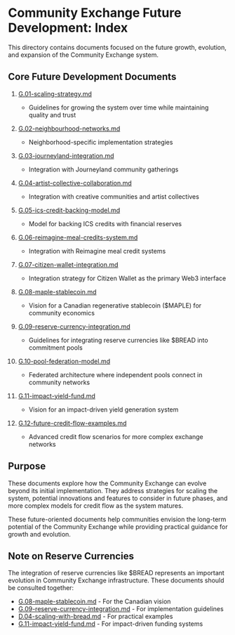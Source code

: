 # Community Exchange Future Development: Index

This directory contains documents focused on the future growth, evolution, and expansion of the Community Exchange system.

## Core Future Development Documents

1. [G.01-scaling-strategy.md](notes/ics/ccc/docs/G-Future/G.01-scaling-strategy.md)
   - Guidelines for growing the system over time while maintaining quality and trust

2. [G.02-neighbourhood-networks.md](notes/ics/ccc/docs/G-Future/G.02-neighbourhood-networks.md)
   - Neighborhood-specific implementation strategies

3. [G.03-journeyland-integration.md](notes/ics/ccc/docs/G-Future/G.03-journeyland-integration.md)
   - Integration with Journeyland community gatherings

4. [G.04-artist-collective-collaboration.md](notes/ics/ccc/docs/G-Future/G.04-artist-collective-collaboration.md)
   - Integration with creative communities and artist collectives

5. [G.05-ics-credit-backing-model.md](notes/ics/ccc/docs/G-Future/G.05-ics-credit-backing-model.md)
   - Model for backing ICS credits with financial reserves

6. [G.06-reimagine-meal-credits-system.md](notes/ics/ccc/docs/G-Future/G.06-reimagine-meal-credits-system.md)
   - Integration with Reimagine meal credit systems

7. [G.07-citizen-wallet-integration.md](notes/ics/ccc/docs/G-Future/G.07-citizen-wallet-integration.md)
   - Integration strategy for Citizen Wallet as the primary Web3 interface

8. [G.08-maple-stablecoin.md](notes/ics/ccc/docs/G-Future/G.08-maple-stablecoin.md)
   - Vision for a Canadian regenerative stablecoin ($MAPLE) for community economics

9. [G.09-reserve-currency-integration.md](notes/ics/ccc/docs/G-Future/G.09-reserve-currency-integration.md)
   - Guidelines for integrating reserve currencies like $BREAD into commitment pools

10. [G.10-pool-federation-model.md](notes/ics/ccc/docs/G-Future/G.10-pool-federation-model.md)
    - Federated architecture where independent pools connect in community networks

11. [G.11-impact-yield-fund.md](notes/ics/ccc/docs/G-Future/G.11-impact-yield-fund.md)
    - Vision for an impact-driven yield generation system

12. [G.12-future-credit-flow-examples.md](notes/ics/ccc/docs/G-Future/G.12-future-credit-flow-examples.md)
    - Advanced credit flow scenarios for more complex exchange networks

## Purpose

These documents explore how the Community Exchange can evolve beyond its initial implementation. They address strategies for scaling the system, potential innovations and features to consider in future phases, and more complex models for credit flow as the system matures.

These future-oriented documents help communities envision the long-term potential of the Community Exchange while providing practical guidance for growth and evolution.

## Note on Reserve Currencies

The integration of reserve currencies like $BREAD represents an important evolution in Community Exchange infrastructure. These documents should be consulted together:
- [G.08-maple-stablecoin.md](notes/ics/ccc/docs/G-Future/G.08-maple-stablecoin.md) - For the Canadian vision
- [G.09-reserve-currency-integration.md](notes/ics/ccc/docs/G-Future/G.09-reserve-currency-integration.md) - For implementation guidelines
- [D.04-scaling-with-bread.md](notes/ics/ccc/v0.2/D-Examples/D.04-scaling-with-bread.md) - For practical examples
- [G.11-impact-yield-fund.md](notes/ics/ccc/docs/G-Future/G.11-impact-yield-fund.md) - For impact-driven funding systems